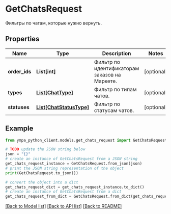 # GetChatsRequest

Фильтры по чатам, которые нужно вернуть. 

## Properties

Name | Type | Description | Notes
------------ | ------------- | ------------- | -------------
**order_ids** | **List[int]** | Фильтр по идентификаторам заказов на Маркете. | [optional] 
**types** | [**List[ChatType]**](ChatType.md) | Фильтр по типам чатов. | [optional] 
**statuses** | [**List[ChatStatusType]**](ChatStatusType.md) | Фильтр по статусам чатов. | [optional] 

## Example

```python
from ympa_python_client.models.get_chats_request import GetChatsRequest

# TODO update the JSON string below
json = "{}"
# create an instance of GetChatsRequest from a JSON string
get_chats_request_instance = GetChatsRequest.from_json(json)
# print the JSON string representation of the object
print(GetChatsRequest.to_json())

# convert the object into a dict
get_chats_request_dict = get_chats_request_instance.to_dict()
# create an instance of GetChatsRequest from a dict
get_chats_request_from_dict = GetChatsRequest.from_dict(get_chats_request_dict)
```
[[Back to Model list]](../README.md#documentation-for-models) [[Back to API list]](../README.md#documentation-for-api-endpoints) [[Back to README]](../README.md)


